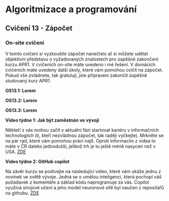 # Algoritmizace a programování

## Cvičení 13 - Zápočet

### On-site cvičení

V tomto cvičení si vyzkoušíte zápočet nanečisto ať si můžete udělat objektivní představu o vyžadovaných znalostech pro úspěšné zakončení kurzu APR1. V cvičeních on-site máte uvedeno i mé řešení. V domácích cvičeních máte uvedeny další úkoly, které vám pomohou cvičit na zápočet. Pokud vše zvládnete, tak gratuluji, jste připraveni zakončit úspěšně studovaný kurz APR1.

**OS13.1: Lorem**

**OS13.2: Lorem**

**OS13.3: Lorem**

**Video týdne 1: Jak být zaměstnán ve vývoji**

Někteří z vás mohou začít v aktuální fázi startovat kariéru v informačních technologiích (ti, kteří nezvládnou zápočet, tak raději vyčkejte). Mrkněte se na pár rad, které vám pomohou práci najít. Oproti informacím z videa to máte v ČR daleko jednodušší, jelikož trh je tu ještě méně nasycen než v USA. [ZDE](https://www.youtube.com/watch?v=Xg9ihH15Uto)

**Video týdne 2: GitHub copilot**

Na závěr kurzu se podívejte na následující video, které vám ukáže jednu z novinek ve světě vývoje. Jedná se o umělou inteligenci, která pochopí váš požadavek z komentáře a základ kódu naprogramuje za vás. Copilot využívá strojové učení a jeho model neuronové sítě byl naučen z repositářů na githubu. [ZDE](https://www.youtube.com/watch?v=4duqI8WyfqE)